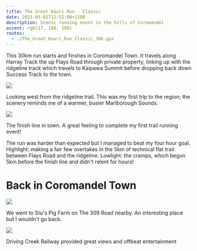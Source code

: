 ```yaml
---
title: The Great Kauri Run - Classic
date: 2021-05-01T12:52:00+1200
description: Scenic running event in the hills of Coromandel
accent: rgb(17, 180, 199)
routes:
  - ./The_Great_Kauri_Run_Classic_30k.gpx
---
```


This 30km run starts and finshes in Coromandel Town. It travels along Harray Track the up Flays Road through private property, linking up with the ridgeline track which travels to Kaipawa Summit before dropping back down Success Track to the town.

![][trail]

<figcaption>Looking west from the ridgeline trail. This was my first trip to the region; the scenery reminds me of a warmer, busier Marlborough Sounds.</figcaption>

![][finish]

<figcaption>The finish line in town. A great feeling to complete my first trail running event!</figcaption>

The run was harder than expected but I managed to beat my four hour goal. Highlight: making a fair few overtakes in the 5km of technical flat trail between Flays Road and the ridgeline. Lowlight: the cramps, which begun 5km before the finish line and didn't relent for hours!

# Back in Coromandel Town

![][pigs]

<figcaption>We went to Stu's Pig Farm on The 309 Road nearby. An interesting place but I wouldn't go back.</figcaption>

![][train]

<figcaption>Driving Creek Railway provided great views and offbeat entertainment</figcaption>

[trail]: ./PXL_20210430_231256790.jpg
[finish]: ./PXL_20210501_014935918.jpg
[pigs]: ./PXL_20210501_235242179.MP.jpg
[train]: ./PXL_20210502_011125098.jpg
